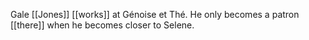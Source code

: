 Gale [[Jones]] [[works]] at Génoise et Thé. He only becomes a patron [[there]] when he becomes closer to Selene.